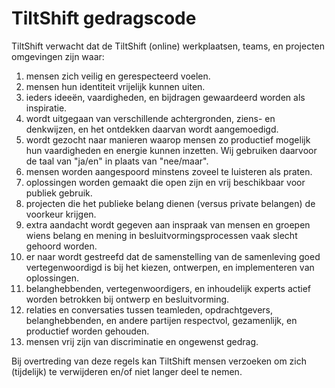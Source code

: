 TiltShift gedragscode
=====================

TiltShift verwacht dat de TiltShift (online) werkplaatsen, teams, en projecten omgevingen zijn waar:

1. mensen zich veilig en gerespecteerd voelen.
2. mensen hun identiteit vrijelijk kunnen uiten.
3. ieders ideeën, vaardigheden, en bijdragen gewaardeerd worden als inspiratie.
4. wordt uitgegaan van verschillende achtergronden, ziens- en denkwijzen, en het ontdekken daarvan wordt aangemoedigd.
5. wordt gezocht naar manieren waarop mensen zo productief mogelijk hun vaardigheden en energie kunnen inzetten. Wij gebruiken daarvoor de taal van "ja/en" in plaats van "nee/maar".
6. mensen worden aangespoord minstens zoveel te luisteren als praten.
7. oplossingen worden gemaakt die open zijn en vrij beschikbaar voor publiek gebruik.
8. projecten die het publieke belang dienen (versus private belangen) de voorkeur krijgen.
9. extra aandacht wordt gegeven aan inspraak van mensen en groepen wiens belang en mening in besluitvormingsprocessen vaak slecht gehoord worden.
10. er naar wordt gestreefd dat de samenstelling van de samenleving goed vertegenwoordigd is bij het kiezen, ontwerpen, en implementeren van oplossingen.
11. belanghebbenden, vertegenwoordigers, en inhoudelijk experts actief worden betrokken bij ontwerp en besluitvorming.
12. relaties en conversaties tussen teamleden, opdrachtgevers, belanghebbenden, en andere partijen respectvol, gezamenlijk, en productief worden gehouden.
13. mensen vrij zijn van discriminatie en ongewenst gedrag.

Bij overtreding van deze regels kan TiltShift mensen verzoeken om zich (tijdelijk) te verwijderen en/of niet langer deel te nemen.
